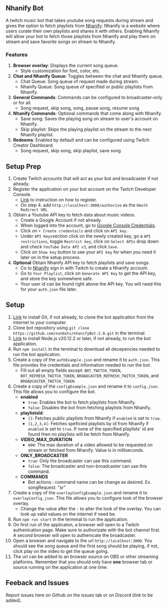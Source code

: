 ## Nhanify Bot

A twitch music bot that takes youtube song requests during stream and gives the option to fetch playlists from [Nhanify](www.nhanify.com). Nhanify is a website where users curate their own playlists and shares it with others. Enabling Nhanify will allow your bot to fetch those playlists from Nhanify and play them on stream and save favorite songs on stream to Nhanify.

### Features

1. **Browser overlay**: Displays the current song queue.
   - Style customization for font, color, etc.
2. **Chat and Nhanify Queue**: Toggles between the chat and Nhanify queue.
   - Chat Queue: Song queue of request made during stream.
   - Nhanify Queue: Song queue of specified or public playlists from Nhanify.
3. **General Commands**: Commands can be configured to broadcaster-only or for all.
   - Song request, skip song, song, pause song, resume song
4. **Nhanify Commands**: Optional commands that come along with Nhanify.
   - Save song: Saves the playing song on stream to user's account on Nhanify.
   - Skip playlist: Skips the playing playlist on the stream to the next Nhanify playlist.
5. **Redeems**: Enabled by default and can be configured using Twitch Creator Dashboard.
   - Song request, skip song, skip playlist, save song

## Setup Prep

1. Create Twitch accounts that will act as your bot and broadcaster if not already.
1. Register the application on your bot account on the Twitch Developer Console.
   - [Link](https://dev.twitch.tv/docs/authentication/register-app/) to instruction on how to register.
   - On step 4. add `http://localhost:3000/authorize` as the `OAuth Redirect URL`
1. Obtain a Youtube API key to fetch data about music videos.
   - Create a Google Account if not already.
   - When logged into the account, go to [Google Console Credentials](https://console.cloud.google.com/apis/credentials).
   - Click on `+ Create credentails` and click on `API key`.
   - Under `API Keys`section click on the newly created key, go a `API restrictions`, toggle `Restrict key`, click on `Select APIs` drop down and check `YouTube Data API v3`, and click `Save`.
   - Click on `Show key` button to see your `API key` for when you need it later on in the setup process.
1. **Optional** Obtain Nhanify API key to fetch playlists and save songs.
   - Co to [Nhanify](https://www.nhanify.com/signin) sign in with Twitch to create a Nhanify account.
   - Go to `Your Playlist`, click on `Generate API Key` to get the API key, and store the key somewhere safe.
   - Your user id can be found right above the API key. You will need this for your `auth.json` file later.

## Setup

1. [Link](https://git-scm.com/downloads) to install Git, if not already, to clone the bot application from the internet to your computer.
1. Clone bot repository using `git clone https://github.com/nonbots/nhanifyBot-2.0.git` in the terminal.
1. [Link](https://nodejs.org/en/download) to install Node.js v20.12.2 or later, if not already, to run the bot application.
1. Run `npm install` in the terminal to download all decepencies needed to run the bot application.
1. Create a copy of the `authExample.json` and rename it to `auth.json`. This file provides the credentials and information needed to run the bot.
   - Fill out all empty fields except: `BOT_TWITCH_TOKEN`, `BOT_REFRESH_TWITCH_TOKEN`, `BROADCASTER_REFRESH_TWITCH_TOKEN`, and `BROADCASTER_TWITCH_TOKEN`.
1. Create a copy of the `configExample.json` and rename it to `config.json`. This file allows you to configure the bot.
   - **enabled**
     - `true`: Enables the bot to fetch playlists from Nhanify.
     - `false`: Disables the bot from fetching playlists from Nhanify.
   - **playlistsId**:
     - `[]`: Fetches public playlists from Nhanify if `enabled` is set to `true`.
     - `[1,2,3,4]`: Fetches speficied playlists by id from Nhanify if `enabled` is set to `true`. If none of the specified playlists' id are found then no playlists will be fetch from Nhanify.
   - **VIDEO_MAX_DURATION**
     - `600`: The max duration of a video allowed to be requested on stream or fetched from Nhanify. Value is in milliseconds.
   - **ONLY_BROADCASTER**
     - `true`: Only the broadcaster can use this command.
     - `false`: The broadcaster and non-broadcaster can use this command.
   - **COMMANDS**
     - Bot actions : command name can be change as desired. Ex. songRequest: "sr"
1. Create a copy of the `overlayConfigExample.json` and rename it to `overlayConfig.json`. This file allows you to configure look of the browser overlay.
   - Change the value after the `:` to alter the look of the overlay. You can look up valid values on the internet if need be.
1. Run `npm run start` in the terminal to run the application.
1. On first run of the applicaton, a browser will open to a Twitch authenication page. Make sure to authorizate with the bot channel first. A second browser will open to authenicate the broadcaster.
1. Open a browser and navigate to the url `http://localhost:3000`. You should see the song queue and the first song should be playing, if not, click play on the video to get the queue going.
1. The url can be added to an browser source on OBS or other streaming platforms. Remember that you should only have **one** browser tab or source running on the application at one time.

## Feeback and Issues

Report issues here on Github on the issues tab or on Discord (link to be added).
